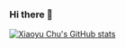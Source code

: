 ### Hi there 👋
[![Xiaoyu Chu's GitHub stats](https://github-readme-stats.vercel.app/api?username=chuxiaoyu)](https://github.com/chuxiaoyu)

<!--
**chuxiaoyu/chuxiaoyu** is a ✨ _special_ ✨ repository because its `README.md` (this file) appears on your GitHub profile.

Here are some ideas to get you started:

- 🔭 I’m currently working on ...
- 🌱 I’m currently learning ...
- 👯 I’m looking to collaborate on ...
- 🤔 I’m looking for help with ...
- 💬 Ask me about ...
- 📫 How to reach me: ...
- 😄 Pronouns: ...
- ⚡ Fun fact: ...
-->
